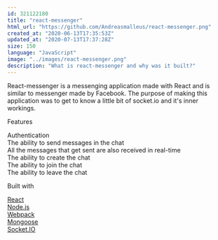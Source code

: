 ```yaml
---
id: 321122180
title: "react-messenger"
html_url: "https://github.com/Andreasmalleus/react-messenger.png"
created_at: "2020-06-13T17:35:53Z"
updated_at: "2020-07-13T17:37:28Z"
size: 150
language: "JavaScript"
image: "../images/react-messenger.png"
description: "What is react-messenger and why was it built?"
---
```


React-messenger is a messenging application made with React and is similar to messenger made by Facebook. The purpose of making this application was to get to know a little bit of socket.io and it's inner workings.

Features

Authentication  
The ability to send messages in the chat  
All the messages that get sent are also received in real-time  
The ability to create the chat  
The ability to join the chat  
The ability to leave the chat

Built with

[React](https://reactjs.org/)  
[Node.js](https://nodejs.org/en/)  
[Webpack](https://webpack.js.org/)  
[Mongoose](https://mongoosejs.com/)  
[Socket.IO](https://socket.io/)
